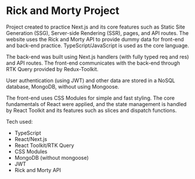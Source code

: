 # Rick and Morty Project

Project created to practice Next.js and its core features such as Static Site Generation (SSG), Server-side Rendering (SSR), pages, and API routes. The website uses the Rick and Morty API to provide dummy data for front-end and back-end practice. TypeScript/JavaScript is used as the core language.

The back-end was built using Next.js handlers (with fully typed req and res) and API routes. The front-end communicates with the back-end through RTK Query provided by Redux-Toolkit.

User authentication (using JWT) and other data are stored in a NoSQL database, MongoDB, without using Mongoose.

The front-end uses CSS Modules for simple and fast styling. The core fundamentals of React were applied, and the state management is handled by React Toolkit and its features such as slices and dispatch functions.

Tech used:

<ul>
<li>TypeScript</li>
<li>React/Next.js</li>
<li>React Toolkit/RTK Query</li>
<li>CSS Modules</li>
<li>MongoDB (without mongoose)</li>
<li>JWT</li>
<li>Rick and Morty API</li>
</ul>
